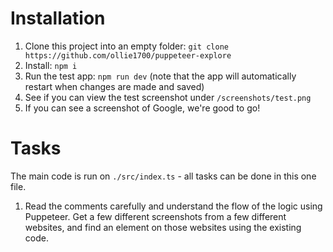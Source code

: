 # Installation

1. Clone this project into an empty folder: `git clone https://github.com/ollie1700/puppeteer-explore`
2. Install: `npm i`
3. Run the test app: `npm run dev` (note that the app will automatically restart when changes are made and saved)
4. See if you can view the test screenshot under `/screenshots/test.png`
5. If you can see a screenshot of Google, we're good to go!

# Tasks

The main code is run on `./src/index.ts` - all tasks can be done in this one file.

1. Read the comments carefully and understand the flow of the logic using Puppeteer. Get a few different screenshots from a few different websites, and find an element on those websites using the existing code.
